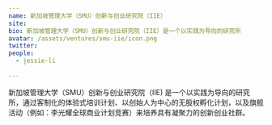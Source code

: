 ```yaml
---
name: 新加坡管理大学（SMU）创新与创业研究院（IIE）
site: 
bio: 新加坡管理大学（SMU）创新与创业研究院（IIE）是一个以实践为导向的研究所
avatar: /assets/ventures/smu-iie/icon.png
twitter: 
people:
  - jessie-li
 
---
```


新加坡管理大学（SMU）创新与创业研究院（IIE) 是一个以实践为导向的研究所，通过客制化的体验式培训计划、以创始人为中心的无股权孵化计划，以及旗舰活动（例如：李光耀全球商业计划竞赛）来培养具有凝聚力的创新创业社群。